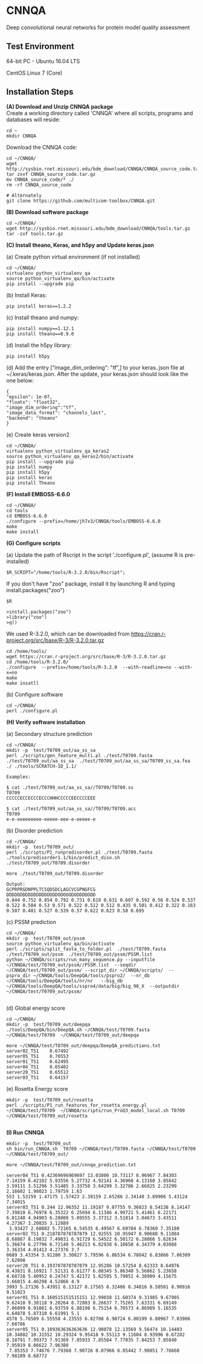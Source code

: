 # CNNQA
Deep convolutional neural networks for protein model quality assessment


Test Environment
--------------------------------------------------------------------------------------
64-bit PC - Ubuntu 16.04 LTS

CentOS Linux 7 (Core)

Installation Steps
--------------------------------------------------------------------------------------

**(A) Download and Unzip CNNQA package**  
Create a working directory called 'CNNQA' where all scripts, programs and databases will reside:
```
cd ~
mkdir CNNQA
```
Download the CNNQA code:
```
cd ~/CNNQA/
wget http://sysbio.rnet.missouri.edu/bdm_download/CNNQA/CNNQA_source_code.tar.gz
tar zxvf CNNQA_source_code.tar.gz
mv CNNQA_source_code/* ./
rm -rf CNNQA_source_code

# Alternately
git clone https://github.com/multicom-toolbox/CNNQA.git
```

**(B) Download software package**  
```
cd ~/CNNQA/  
wget http://sysbio.rnet.missouri.edu/bdm_download/CNNQA/tools.tar.gz
tar -zxf tools.tar.gz
```

**(C) Install theano, Keras, and h5py and Update keras.json**  


(a) Create python virtual environment (if not installed)
```
cd ~/CNNQA/  
virtualenv python_virtualenv_qa
source python_virtualenv_qa/bin/activate
pip install --upgrade pip
```

(b) Install Keras:
```
pip install keras==1.2.2
```

(c) Install theano and numpy: 
```
pip install numpy==1.12.1
pip install theano==0.9.0
```

(d) Install the h5py library:  
```
pip install h5py
```

(d) Add the entry [“image_dim_ordering": "tf”,] to your keras..json file at ~/.keras/keras.json. After the update, your keras.json should look like the one below:  
```
{
"epsilon": 1e-07,
"floatx": "float32",
"image_dim_ordering":"tf",
"image_data_format": "channels_last",
"backend": "theano"
}
```

(e) Create keras version2
```
cd ~/CNNQA/  
virtualenv python_virtualenv_qa_keras2
source python_virtualenv_qa_keras2/bin/activate
pip install --upgrade pip
pip install numpy
pip install h5py
pip install keras
pip install Theano
```

**(F) Install EMBOSS-6.6.0**  
```
cd ~/CNNQA/
cd tools
cd EMBOSS-6.6.0
./configure --prefix=/home/jh7x3/CNNQA/tools/EMBOSS-6.6.0
make
make install
```


**(G) Configure scripts**  

(a) Update the path of Rscript in the script './configure.pl', (assume R is pre-installed)
```
$R_SCRIPT="/home/tools/R-3.2.0/bin/Rscript";
```
If you don't have "zoo" package, install it by launching R and typing install.packages("zoo")

```
$R

>install.packages("zoo")
>library("zoo")
>q()
```
We used R-3.2.0, which can be downloaded from https://cran.r-project.org/src/base/R-3/R-3.2.0.tar.gz
```
cd /home/tools/
wget https://cran.r-project.org/src/base/R-3/R-3.2.0.tar.gz
cd /home/tools/R-3.2.0/
./configure  --prefix=/home/tools/R-3.2.0  --with-readline=no --with-x=no
make
make insatll
```

(b) Configure software

```
cd ~/CNNQA/ 
perl ./configure.pl
```

**(H) Verify software installation**  

(a) Secondary structure prediction
```
cd ~/CNNQA/  
mkdir -p  test/T0709_out/aa_ss_sa
perl ./scripts/gen_feature_multi.pl ./test/T0709.fasta   ./test/T0709_out/aa_ss_sa  ./test/T0709_out/aa_ss_sa/T0709_ss_sa.fea ./ ./tools/SCRATCH-1D_1.1/
```

```
Examples:

$ cat ./test/T0709_out/aa_ss_sa//T0709/T0709.ss
T0709
CCCCCECCECCCECCCHHHCCCCCEECCCCEEE

$ cat ./test/T0709_out/aa_ss_sa//T0709/T0709.acc
T0709
e-e-eeeeeeeee-eeeee-eee-e-eeeee-e
```

(b) Disorder prediction
```
cd ~/CNNQA/  
mkdir -p  test/T0709_out/
perl ./scripts/P1_runpredisorder.pl ./test/T0709.fasta ./tools/predisorder1.1/bin/predict_diso.sh ./test/T0709_out/T0709.disorder

more ./test/T0709_out/T0709.disorder

Output:
GCPRPRGDNPPLTCSQDSDCLAGCVCGPNGFCG
DDDDDDDDDDDDDDDDDDDODOOODODDDDDDD
0.844 0.752 0.854 0.792 0.731 0.618 0.631 0.607 0.592 0.56 0.524 0.537 0.522 0.504 0.53 0.571 0.522 0.512 0.512 0.435 0.501 0.412 0.322 0.163 0.507 0.481 0.527 0.539 0.57 0.622 0.623 0.58 0.695

```

(c) PSSM prediction
```
cd ~/CNNQA/  
mkdir -p  test/T0709_out/pssm
source python_virtualenv_qa/bin/activate
perl ./scripts/split_fasta_to_folder.pl  ./test/T0709.fasta  ./test/T0709_out/pssm  ./test/T0709_out/pssm/PSSM.list
python ~/CNNQA/scripts/run_many_sequence.py --inputfile ~/CNNQA/test/T0709_out/pssm//PSSM.list  --seqdir ~/CNNQA/test/T0709_out/pssm/ --script_dir ~/CNNQA/scripts/  --pspro_dir ~/CNNQA/tools/DeepQA/tools/pspro2/  --nr_db ~/CNNQA/tools/DeepQA/tools/nr/nr   --big_db ~/CNNQA/tools/DeepQA/tools/sspro4/data/big/big_98_X  --outputdir ~/CNNQA/test/T0709_out/pssm/
```

```

```
(d) Global energy score

```
cd ~/CNNQA/  
mkdir -p  test/T0709_out/deepqa
./tools/DeepQA/bin/DeepQA.sh ~/CNNQA/test/T0709.fasta ~/CNNQA/test/T0709  ~/CNNQA/test/T0709_out/deepqa

more ~/CNNQA/test/T0709_out/deepqa/DeepQA_predictions.txt 
server02_TS1	0.67492
server05_TS1	0.70553
server01_TS1	0.62495
server04_TS1	0.65402
server20_TS1	0.65512
server03_TS1	0.64157
```

(e) Rosetta Energy score
```
mkdir -p  test/T0709_out/rosetta
perl ./scripts/P1_run_features_for_rosetta_energy.pl ~/CNNQA/test/T0709  ~/CNNQA/scripts/run_ProQ3_model_local.sh T0709  ~/CNNQA/test/T0709_out/rosetta


```

**(I)  Run CNNQA**
```
mkdir -p  test/T0709_out
sh bin/run_CNNQA.sh  T0709 ~/CNNQA/test/T0709.fasta ~/CNNQA/test/T0709  ~/CNNQA/test/T0709_out/
```

```
more ~/CNNQA/test/T0709_out/cnnqa_prediction.txt

server04_TS1 0.42369696969697 13.03800 10.73117 8.96967 7.84303 7.14159 6.42102 5.93556 5.27732 4.92141 4.36968 4.13160 3.85842 3.59111 3.51296 3.51485 3.33758 3.64299 3.32786 2.66825 2.23299 2.16602 1.98023 1.79759 1.63
553 1.53159 1.47175 1.57423 2.38159 2.65286 2.34148 3.89906 5.43124 7.34015
server03_TS1 0.244 12.96352 11.19187 9.07755 9.36823 8.54138 8.14147 7.39810 6.76978 6.35322 6.25694 6.11346 4.99721 5.41461 6.22171 6.01248 4.94903 6.28008 5.09555 3.37312 3.51814 3.04673 3.43511 4.27367 3.20835 3.12889
 3.93427 2.60802 5.72165 6.54535 6.49567 6.60704 6.78360 7.35180
server02_TS1 0.218787878787879 12.92555 10.95947 8.90688 9.11084 8.68887 8.19832 7.49031 6.91729 6.54522 6.50172 6.28066 5.62634 5.36674 6.27796 6.72148 5.46213 6.82938 6.10658 4.34379 4.03088 3.36334 4.01413 4.27376 3.7
0689 3.43354 3.91280 3.30827 5.79596 6.86534 6.78042 6.83866 7.06309 7.62098
server20_TS1 0.193787878787879 12.95286 10.57254 8.62333 8.64976 8.43831 8.16921 7.52131 6.61277 6.08345 5.86340 5.56862 5.23658 4.68728 5.40952 6.24747 5.42172 5.82595 5.79051 4.38909 4.15675 3.66015 4.46298 4.52066 4.9
3993 5.27136 5.43951 6.13127 8.17565 8.32486 8.34816 8.50581 8.90916 9.51023
server01_TS1 0.160515151515151 12.99038 11.60374 9.31985 9.67905 9.62410 9.38118 9.20264 8.72803 8.26637 7.75265 7.63331 6.69149 7.06099 6.91081 6.93759 6.88198 6.75154 6.70573 4.86989 5.16535 4.64878 5.87310 6.61991 5.1
4578 5.76509 6.55558 4.23555 6.82708 6.90724 6.80199 6.80967 7.03906 7.60786
server05_TS1 0.109363636363636 12.98078 12.13569 9.56474 10.14403 10.34882 10.31552 10.29324 9.95418 9.55113 9.11604 8.93996 8.67282 8.18791 7.99373 7.91369 7.85933 7.85584 7.77035 7.84253 7.85840 7.95919 8.06622 7.96380
 7.85353 7.74676 7.79368 7.90726 8.07966 8.05442 7.90851 7.78660 7.98189 8.68772
```

